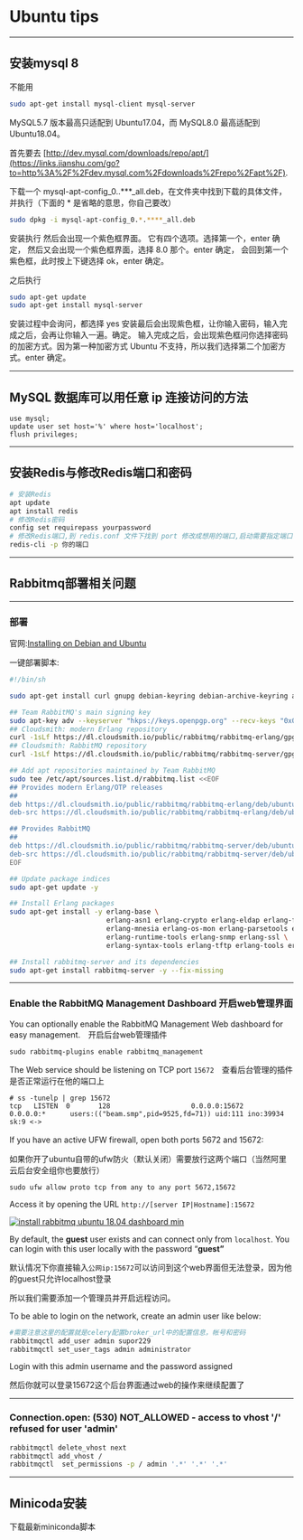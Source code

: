 # Ubuntu tips

---

## 安装mysql  8

不能用

```bash
sudo apt-get install mysql-client mysql-server
```

MySQL5.7 版本最高只适配到 Ubuntu17.04，而 MySQL8.0 最高适配到 Ubuntu18.04。

首先要去
[http://dev.mysql.com/downloads/repo/apt/](https://links.jianshu.com/go?to=http%3A%2F%2Fdev.mysql.com%2Fdownloads%2Frepo%2Fapt%2F).

下载一个 mysql-apt-config_0..***_all.deb，在文件夹中找到下载的具体文件，并执行（下面的 * 是省略的意思，你自己要改）

```sh
sudo dpkg -i mysql-apt-config_0.*.****_all.deb
```

安装执行
然后会出现一个紫色框界面。
它有四个选项。选择第一个，enter 确定，
然后又会出现一个紫色框界面，选择 8.0 那个。enter 确定，
会回到第一个紫色框，此时按上下键选择 ok，enter 确定。

之后执行

```sh
sudo apt-get update
sudo apt-get install mysql-server
```

安装过程中会询问，都选择 yes
安装最后会出现紫色框，让你输入密码，输入完成之后，会再让你输入一遍。确定。
输入完成之后，会出现紫色框问你选择密码的加密方式。因为第一种加密方式 Ubuntu 不支持，所以我们选择第二个加密方式。enter 确定。

---

## MySQL 数据库可以用任意 ip 连接访问的方法

```mysql
use mysql;
update user set host='%' where host='localhost';
flush privileges;
```

---

## 安装Redis与修改Redis端口和密码

```sh
# 安装Redis
apt update
apt install redis
# 修改Redis密码
config set requirepass yourpassword
# 修改Redis端口,到 redis.conf 文件下找到 port 修改成想用的端口,启动需要指定端口
redis-cli -p 你的端口
```

---

## Rabbitmq部署相关问题

---

### 部署

官网:[Installing on Debian and Ubuntu](https://www.rabbitmq.com/install-debian.html#apt-quick-start-cloudsmith)

一键部署脚本:

```sh
#!/bin/sh

sudo apt-get install curl gnupg debian-keyring debian-archive-keyring apt-transport-https -y

## Team RabbitMQ's main signing key
sudo apt-key adv --keyserver "hkps://keys.openpgp.org" --recv-keys "0x0A9AF2115F4687BD29803A206B73A36E6026DFCA"
## Cloudsmith: modern Erlang repository
curl -1sLf https://dl.cloudsmith.io/public/rabbitmq/rabbitmq-erlang/gpg.E495BB49CC4BBE5B.key | sudo apt-key add -
## Cloudsmith: RabbitMQ repository
curl -1sLf https://dl.cloudsmith.io/public/rabbitmq/rabbitmq-server/gpg.9F4587F226208342.key | sudo apt-key add -

## Add apt repositories maintained by Team RabbitMQ
sudo tee /etc/apt/sources.list.d/rabbitmq.list <<EOF
## Provides modern Erlang/OTP releases
##
deb https://dl.cloudsmith.io/public/rabbitmq/rabbitmq-erlang/deb/ubuntu bionic main
deb-src https://dl.cloudsmith.io/public/rabbitmq/rabbitmq-erlang/deb/ubuntu bionic main

## Provides RabbitMQ
##
deb https://dl.cloudsmith.io/public/rabbitmq/rabbitmq-server/deb/ubuntu bionic main
deb-src https://dl.cloudsmith.io/public/rabbitmq/rabbitmq-server/deb/ubuntu bionic main
EOF

## Update package indices
sudo apt-get update -y

## Install Erlang packages
sudo apt-get install -y erlang-base \
                        erlang-asn1 erlang-crypto erlang-eldap erlang-ftp erlang-inets \
                        erlang-mnesia erlang-os-mon erlang-parsetools erlang-public-key \
                        erlang-runtime-tools erlang-snmp erlang-ssl \
                        erlang-syntax-tools erlang-tftp erlang-tools erlang-xmerl

## Install rabbitmq-server and its dependencies
sudo apt-get install rabbitmq-server -y --fix-missing
```

---

### Enable the RabbitMQ Management Dashboard 开启web管理界面

You can optionally enable the RabbitMQ Management Web dashboard for easy management.　开启后台web管理插件

```
sudo rabbitmq-plugins enable rabbitmq_management
```

The Web service should be listening on TCP port `15672`　查看后台管理的插件是否正常运行在他的端口上

```
# ss -tunelp | grep 15672
tcp   LISTEN  0       128                    0.0.0.0:15672        0.0.0.0:*      users:(("beam.smp",pid=9525,fd=71)) uid:111 ino:39934 sk:9 <->
```

If you have an active UFW firewall, open both ports 5672 and 15672:　

如果你开了ubuntu自带的ufw防火（默认关闭）需要放行这两个端口（当然阿里云后台安全组你也要放行）

```
sudo ufw allow proto tcp from any to any port 5672,15672
```

Access it by opening the URL `http://[server IP|Hostname]:15672`

[![install rabbitmq ubuntu 18.04 dashboard min](https://computingforgeeks.com/wp-content/uploads/2018/10/install-rabbitmq-ubuntu-18.04-dashboard-min-1024x461.png?ezimgfmt=rs:696x313/rscb21/ng:webp/ngcb21)](https://computingforgeeks.com/wp-content/uploads/2018/10/install-rabbitmq-ubuntu-18.04-dashboard-min.png)

By default, the **guest** user exists and can connect only from `localhost`. You can login with this user locally with the password “**guest”**

默认情况下你直接输入`公网ip:15672`可以访问到这个web界面但无法登录，因为他的guest只允许localhost登录

所以我们需要添加一个管理员并开启远程访问。

To be able to login on the network, create an admin user like below:

```sh
#需要注意这里的配置就是celery配置broker_url中的配置信息，帐号和密码
rabbitmqctl add_user admin supor229
rabbitmqctl set_user_tags admin administrator
```

Login with this admin username and the password assigned

然后你就可以登录15672这个后台界面通过web的操作来继续配置了

---

### Connection.open: (530) NOT_ALLOWED - access to vhost '/' refused for user 'admin'

```sh
rabbitmqctl delete_vhost next
rabbitmqctl add_vhost /
rabbitmqctl  set_permissions -p / admin '.*' '.*' '.*'
```

---

## Minicoda安装

下载最新miniconda脚本

